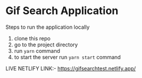 # Gif Search Application

Steps to run the application locally

1. clone this repo
2. go to the project directory
3. run `yarn` command
4. to start the server run `yarn start` command


LIVE NETLIFY LINK:- https://gifsearchtest.netlify.app/